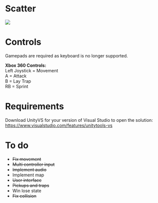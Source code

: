 # Scatter
<img src="http://i.imgur.com/dlXGtjT.png"/>

# Controls
Gamepads are required as keyboard is no longer supported.  
  
**Xbox 360 Controls:**  
Left Joystick = Movement  
A = Attack  
B = Lay Trap  
RB = Sprint  

# Requirements
Download UnityVS for your version of Visual Studio to open the solution:  
https://www.visualstudio.com/features/unitytools-vs  

# To do
- ~~Fix movement~~
- ~~Multi controller input~~
- ~~Implement audio~~
- Implement map
- ~~User interface~~
- ~~Pickups and traps~~
- Win lose state
- ~~Fix collision~~
